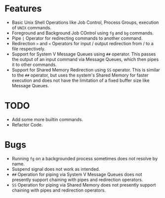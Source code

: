 # Features
* Basic Unix Shell Operations like Job Control, Process Groups, execution of `UNIX` commands.
* Foreground and Background Job COntrol using `fg` and `bg` commands.
* Pipe `|` Operator for redirecting commands to another command.
* Redirection `>` and `<` Operators for input / output redirection from / to a file respectively.
* Support for System V Message Queues using `##` operator. This passes the output of an input command via Message Queues, which then pipes it to other commands.
* Support for Shared Memory Redirection using `SS` operator. This is similar to the `##` operator, but uses the system's Shared Memory for faster execution and does not have the limitation of a fixed buffer size like Message Queues.

# TODO
* Add some more builtin commands.
* Refactor Code.

# Bugs
* Running `fg` on a backgrounded process sometimes does not resolve by name.
* Suspend signal does not work as intended.
* `##` Operation for piping via System V Message Queues does not presently support chaining with pipes and redirection operators.
* `SS` Operation for piping via Shared Memory does not presently support chaining with pipes and redirection operators.
